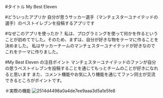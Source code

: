 #タイトル
My Best Eleven

#どういったアプリか
自分が思うサッカー選手（マンチェスターユナイテッドの選手）のベストイレブンを投稿するアプリです

#なぜこのアプリを使ったか？
私は、プログラミングを使って何かを作るということが初めてでした。そのため、まずは、自分が好きな物をテーマに作ることを決めました。
私はサッカーチームのマンチェスターユナイテッドが好きなのでこれをテーマに作りました。

#My Best Eleven の注目ポイント
マンチェスターユナイテッドのファンが自分の思うベストイレブンを投稿することを通じてもっとチームのことが好きになれると思います
また、コメント機能やお気に入り機能を通じてファン同士が交流できるところがポイントです。

＃実際の機能
![2514d4498a0a4de7ee9aaa3d5a1e5fe8](https://user-images.githubusercontent.com/61111651/79474293-2cbc7800-8041-11ea-920c-01196f27e249.jpg)
